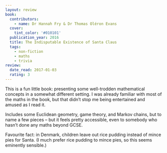 ```yaml
---
layout: review
book:
  contributors:
    - name: Dr Hannah Fry & Dr Thomas Oléron Evans
  cover:
    tint_color: '#010101'
  publication_year: 2016
  title: The Indisputable Existence of Santa Claus
  tags:
    - non-fiction
    - maths
    - trivia
review:
  date_read: 2017-01-03
  rating: 3
---
```


This is a fun little book: presenting some well-trodden mathematical concepts in a somewhat different setting. I was already familiar with most of the maths in the book, but that didn’t stop me being entertained and amused as I read it.

Includes some Euclidean geometry, game theory, and Markov chains, but to name a few pieces – but it feels pretty accessible, even to somebody who hasn’t done any maths beyond GCSE.

Favourite fact: in Denmark, children leave out rice pudding instead of mince pies for Santa. (I much prefer rice pudding to mince pies, so this seems eminently sensible.)
